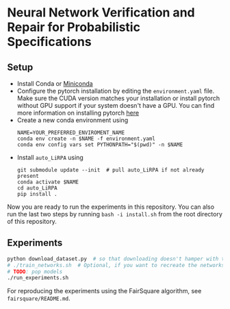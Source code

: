 # Neural Network Verification and Repair for Probabilistic Specifications

## Setup

- Install Conda or [Miniconda](https://docs.conda.io/en/latest/miniconda.html)
- Configure the pytorch installation by editing the `environment.yaml` file.
  Make sure the CUDA version matches your installation or install pytorch without
  GPU support if your system doesn't have a GPU.
  You can find more information on installing pytorch 
  [here](https://pytorch.org/get-started/previous-versions/#v1121)
- Create a new conda environment using
  ```shell
  NAME=YOUR_PREFERRED_ENVIROMENT_NAME
  conda env create -n $NAME -f environment.yaml
  conda env config vars set PYTHONPATH="$(pwd)" -n $NAME 
  ```
- Install `auto_LiRPA` using
  ```shell
  git submodule update --init  # pull auto_LiRPA if not already present
  conda activate $NAME
  cd auto_LiRPA
  pip install .
  ```
Now you are ready to run the experiments in this repository.
You can also run the last two steps by running `bash -i install.sh` 
from the root directory of this repository.

## Experiments
```bash
python download_dataset.py  # so that downloading doesn't hamper with timeouts
# ./train_networks.sh  # Optional, if you want to recreate the networks
# TODO: pop models
./run_experiments.sh
```
For reproducing the experiments using the FairSquare algorithm, see `fairsquare/README.md`.
